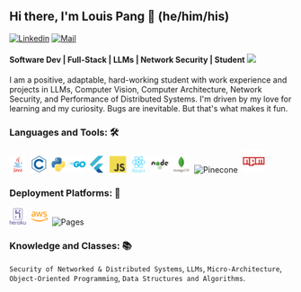 ## Hi there, I'm Louis Pang 👋 (he/him/his)
[![Linkedin](https://img.shields.io/badge/LinkedIn-Louis%20Pang-blue?logo=Linkedin&logoColor=blue&labelColor=white)](https://www.linkedin.com/in/louisgpang/)
[![Mail](https://img.shields.io/badge/Gmail-lpang@princeton.edu-red?logo=Gmail&logoColor=red&labelColor=white)](mailto:lpang@princeton.edu)

<h4>
  Software Dev | Full-Stack | LLMs | Network Security | Student
  <img src="https://media.giphy.com/media/WUlplcMpOCEmTGBtBW/giphy.gif" width="30">
</h4>
<p>
  I am a positive, adaptable, hard-working student with work experience and projects in LLMs, Computer Vision, Computer Architecture, Network Security, and Performance of Distributed Systems. I'm driven by my love for learning and my curiosity. Bugs are inevitable. But that's what makes it fun.
</p>

### Languages and Tools: 🛠️
<div>
  <img src="https://github.com/devicons/devicon/blob/master/icons/java/java-original-wordmark.svg" title="Java" alt="Java" width="30" height="30"/>&nbsp;
  <img src="https://github.com/devicons/devicon/blob/master/icons/c/c-line.svg" title="C" **alt="C" width="30" height="30"/>
  <img src="https://github.com/devicons/devicon/blob/master/icons/python/python-original.svg" title="Python" **alt="Python" width="30" height="30"/>
  <img src="https://github.com/devicons/devicon/blob/master/icons/go/go-original-wordmark.svg" title="Go" **alt="Git" width="30" height="30"/>
  <img src="https://github.com/devicons/devicon/blob/master/icons/flutter/flutter-original.svg" title="Flutter" alt="Flutter" width="30" height="30"/>&nbsp;
  <img src="https://github.com/devicons/devicon/blob/master/icons/javascript/javascript-original.svg" title="JavaScript" alt="JavaScript" width="30" height="30"/>&nbsp;
  <img src="https://github.com/devicons/devicon/blob/master/icons/react/react-original-wordmark.svg" title="React" alt="React" width="30" height="30"/>&nbsp;
  <img src="https://github.com/devicons/devicon/blob/master/icons/nodejs/nodejs-original-wordmark.svg" title="NodeJS" alt="NodeJS" width="30" height="30"/>&nbsp;
  <img src="https://github.com/devicons/devicon/blob/master/icons/mongodb/mongodb-original-wordmark.svg" title="MongoDB" alt="Mongo" width="30" height="30"/>&nbsp;
  <img src="https://seeklogo.com/images/P/pinecone-icon-logo-AF8B5B7F96-seeklogo.com.png" title="PineconeDB" alt="Pinecone" width="30" height="30"/>&nbsp;
  <img src="https://github.com/devicons/devicon/blob/master/icons/npm/npm-original-wordmark.svg" title="npm" alt="npm" width="40" height="40"/>&nbsp;
</div>

### Deployment Platforms: 🚀
<div>
  <img src="https://github.com/devicons/devicon/blob/master/icons/heroku/heroku-original-wordmark.svg" title="Heroku" alt="Heroku" width="30" height="30"/>&nbsp;
  <img src="https://github.com/devicons/devicon/blob/master/icons/amazonwebservices/amazonwebservices-plain-wordmark.svg" title="AWS" alt="AWS" width="30" height="30"/>&nbsp;
  <img src="https://icons.iconarchive.com/icons/simpleicons-team/simple/256/github-pages-icon.png" title="GithubPages" alt="Pages" width="30" height="30"/>&nbsp;
</div>

### Knowledge and Classes: 📚
`Security of Networked & Distributed Systems`, `LLMs`, `Micro-Architecture`, `Object-Oriented Programming`, `Data Structures and Algorithms`.
